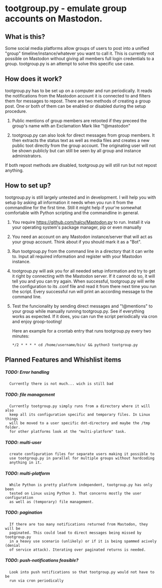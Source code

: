 tootgroup.py - emulate group accounts on Mastodon.
==================================================


What is this?
-------------

Some social media platforms allow groups of users to post into a unified "group"
timeline/instance/whatever you want to call it. This is currently not possible
on Mastodon without giving all members full login credentials to a group.
tootgroup.py is an attempt to solve this specific use case.


How does it work?
-----------------

tootgroup.py has to be set up on a computer and run periodically. It reads the
notifications from the Mastodon account it is connected to and filters them for
messages to repost. There are two methods of creating a group post. One or both
of them can be enabled or disabled during the setup procedure.

1. Public mentions of group members are retooted if they preceed the group's
name with an Exclamation Mark like "!@mastodon"

2. tootgroup.py can also look for direct messages from group members. It then
extracts the status text as well as media files and creates a new public toot
directly from the group account. The originating user will not be shown publicly
but can still be seen by all group and instance administrators.

If both repost methods are disabled, tootgroup.py will still run but not repost
anything.


How to set up?
--------------

tootgroup.py is still largely untested and in development. I will help you with
setup by asking all information it needs when you run it from the commandline
for the first time. Still it might help if your're somewhat comfortable with Python
scripting and the commandline in general.

1. You require https://github.com/halcy/Mastodon.py to run.
Install it via your operating system's package manager, pip or even manually

2. You need an account on any Mastodon instance/server that will act as your
group account. Think about if you should mark it as a "Bot".

3. Run tootgroup.py from the command line in a directory that it can write to.
Input all required information and register with your Mastodon instance.

4. tootgroup.py will ask you for all needed setup information and try to get
it right by connecting with the Mastodon server. If it cannot do so, it will tell
you and you can try again. When successful, tootgroup.py will write the
configuration to its .conf file and read it from there next time you run the script.
Every successful run will print an according message to the command line.

5. Test the funcionality by sending direct messages and "!@mentions" to your
group while manually running tootgroup.py. See if everything works as expected.
If it does, you can run the script periodically via cron and enjoy groop-tooting!

    Here an example for a crontab entry that runs tootgroup.py every two minutes:
    
    `*/2 * * * * cd /home/username/bin/ && python3 tootgroup.py`




Planned Features and Whishlist items
------------------------------------

##### TODO: Error handling
      Currently there is not much... wich is still bad

##### TODO: file management
      Currently tootgroup.py simply runs from a directory where it will also
      keep all its configuration specific and temporary files. In Linux things
      will be moved to a user specific dot-directory and maybe the /tmp folder.
      for other platforms look at the "multi-platform" task.

##### TODO: multi-user
      create configuration files for separate users making it possible to
      use tootgroup.py in parallel for multiple groups without hardcoding
      anything in it.

##### TODO: multi-platform
      While Python is pretty platform independent, tootgroup.py has only been
      tested on Linux using Python 3. That concerns mostly the user configuration
      as well as (temporary) file management.

##### TODO: pagination
      If there are too many notifications returned from Mastodon, they will be
      paginated. This could lead to direct messages being missed by tootgroup.py
      in a heavy use scenario (unlikely) or if it is being spammed acively (denial
      of service attack). Iterating over paginated returns is needed.

##### TODO: push-notifications feasible?
      Look into push notifications so that tootgroup.py would not have to be
      run via cron periodically


